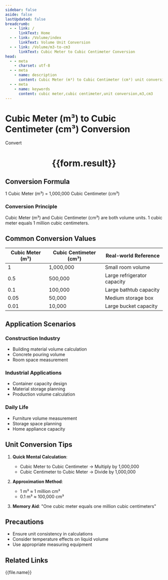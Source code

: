```yaml
---
sidebar: false
aside: false
lastUpdated: false
breadcrumb:
  - - link: /
      linkText: Home
  - - link: /Volume/index
      linkText: Volume Unit Conversion
  - - link: /Volume/m3-to-cm3
      linkText: Cubic Meter to Cubic Centimeter Conversion
head:
  - - meta
    - charset: utf-8
  - - meta
    - name: description
      content: Cubic Meter (m³) to Cubic Centimeter (cm³) unit conversion tool. 1 cubic meter equals 1,000,000 cubic centimeters.
  - - meta
    - name: keywords
      content: cubic meter,cubic centimeter,unit conversion,m3,cm3
---
```


# Cubic Meter (m³) to Cubic Centimeter (cm³) Conversion

<script setup>
import { onMounted, reactive, inject ,ref  } from 'vue'
import { NButton,NForm ,NFormItem,NInput,NInputNumber,NSelect,NCard,useMessage ,NGrid ,NGi } from 'naive-ui'
import { defineClientComponent } from 'vitepress'
import { Volume } from '../files';

const convert = inject('convert')
const formRef = ref(null);
const rules = {
  number:{
    required: true,
    type: 'number',
    trigger: "blur"
  }
}
const form = reactive({
  number:null,
  result:'',
  title:'Cubic Meter (m³) to Cubic Centimeter (cm³) Conversion'
})

const convertHandler = (e) => {
  e.preventDefault();
  formRef.value?.validate((errors)=>{
    if (!errors) {
      form.result = `${form.number} m³ = ${convert(form.number).from('m3').to('cm3')} cm³`
    }
  })
}
</script>

<n-form size="large" :model="form" ref='formRef' :rules="rules">
  <n-form-item label="Value" path="number">
    <n-input-number size="large" style="width:100%" :min="0" v-model:value="form.number" placeholder="Enter cubic meter value" />
  </n-form-item>
  <n-form-item>
    <n-button type="info" style="width:100%" @click="convertHandler">Convert</n-button>
  </n-form-item>
</n-form>
<n-card embedded :bordered="false" hoverable>
  <div style="text-align:center">
    <h1>{{form.result}}</h1>
  </div>
</n-card>

## Conversion Formula
1 Cubic Meter (m³) = 1,000,000 Cubic Centimeter (cm³)

### Conversion Principle
Cubic Meter (m³) and Cubic Centimeter (cm³) are both volume units. 1 cubic meter equals 1 million cubic centimeters.

## Common Conversion Values
| Cubic Meter (m³) | Cubic Centimeter (cm³) | Real-world Reference                |
|------------------|------------------------|-------------------------------------|
| 1                | 1,000,000              | Small room volume                   |
| 0.5              | 500,000                | Large refrigerator capacity         |
| 0.1              | 100,000                | Large bathtub capacity              |
| 0.05             | 50,000                 | Medium storage box                  |
| 0.01             | 10,000                 | Large bucket capacity               |

## Application Scenarios
### Construction Industry
- Building material volume calculation
- Concrete pouring volume
- Room space measurement

### Industrial Applications
- Container capacity design
- Material storage planning
- Production volume calculation

### Daily Life
- Furniture volume measurement
- Storage space planning
- Home appliance capacity

## Unit Conversion Tips
1. **Quick Mental Calculation**:
   - Cubic Meter to Cubic Centimeter → Multiply by 1,000,000
   - Cubic Centimeter to Cubic Meter → Divide by 1,000,000

2. **Approximation Method**:
   - 1 m³ ≈ 1 million cm³
   - 0.1 m³ ≈ 100,000 cm³

3. **Memory Aid**:
   "One cubic meter equals one million cubic centimeters"

## Precautions
- Ensure unit consistency in calculations
- Consider temperature effects on liquid volume
- Use appropriate measuring equipment

## Related Links
<n-grid x-gap="12" :cols="2">
  <n-gi v-for="(file, index) in Volume" :key="index">
    <n-button
      text
      tag="a"
      :href="file.path"
      type="info"
    >
      {{file.name}}
    </n-button>
  </n-gi>
</n-grid>